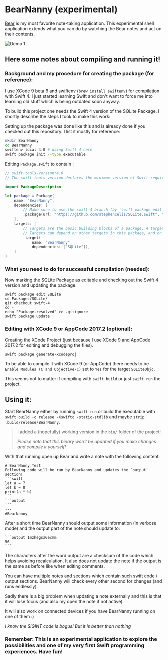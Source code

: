 # BearNanny (experimental)

[Bear](http://www.bear-writer.com/) is my most favorite note-taking application. This experimental shell application extends what you can do by watching the Bear notes and act on their contents.

![Demo 1](assets/demo1.gif)

## Here some notes about compiling and running it!

### Background and my procedure for creating the package (for reference):

I use XCode 9 beta 6 and [swiftenv](https://swiftenv.fuller.li/en/latest/) (`brew install swiftenv`) for compilation with Swift 4. I just started learning Swift and don't want to force me into learning old stuff which is being outdated soon anyway.

To build this project one needs the Swift 4 version of the SQLite Package. I shortly describe the steps I took to make this work:

Setting up the package was done like this and is already done if you checked out this repository. I list it mostly for reference:

```bash
mkdir BearNanny
cd BearNanny
swiftenv local 4.0 # using Swift 4 here
swift package init --type executable
```

Editing `Package.swift` to contain :

```swift
// swift-tools-version:4.0
// The swift-tools-version declares the minimum version of Swift required to build this package.

import PackageDescription

let package = Package(
    name: "BearNanny",
    dependencies: [
        // Make sure to use the swift-4 branch (by `swift package edit SQLite` and "git co swift-4")
        .package(url: "https://github.com/stephencelis/SQLite.swift", from: "0.11.0"),
    ],
    targets: [
        // Targets are the basic building blocks of a package. A target can define a module or a test suite.
        // Targets can depend on other targets in this package, and on products in packages which this package depends on.
        .target(
            name: "BearNanny",
            dependencies: ["SQLite"]),
    ]
)
```

### What you need to do for successful compilation (needed):

Now marking the SQLite Package as editable and checking out the Swift 4 version and updating the package.

```
swift package edit SQLite
cd Packages/SQLite/
git checkout swift-4
cd -
echo "Package.resolved" >> .gitignore
swift package update
```

### Editing with XCode 9 or AppCode 2017.2 (optional):

Creating the XCode Project (just because I use XCode 9 and AppCode 2017.2 for editing and debugging the files).

```
swift package generate-xcodeproj
```

To be able to compile it with XCode 9 (or AppCode) there needs to be `Enable Modules (C and Objective-C)` set to `Yes` for the target `SQLiteObjc`.

This seems not to matter if compiling with `swift build` or just `swift run` the project.

## Using it:

Start BearNanny either by running `swift run` or build the executable with `swift build -c release -Xswiftc -static-stdlib` and maybe `strip .build/release/BearNanny`.

> I added a (hopefully) working version in the `bin/` folder of the project!
>
>*Please note that this binary won't be updated if you make changes and compile it yourself!*

With that running open up Bear and write a note with the following content:

    # BearNanny Test
    Following code will be run by BearNanny and updates the `output` section!
    ```swift
    let a = 7
    let b = 8
    print(a * b)
    ```
    ```output
    ```
    ---
    #BearNanny


After a short time BearNanny should output some information (in verbose mode) and the output part of the note should update to:

    ```output 1mzhegsz6ecmm
    56
    ```

The characters after the word output are a checksum of the code which helps avoiding recalculation. It also does not update the note if the output is the same as before like when editing comments.

You can have multiple notes and sections which contain such swift code / output sections. BearNanny will check every other second for changes (and runs endlessly).

Sadly there is a big problem when updating a note externally and this is that it will lose focus (and also my open the note if not active).

It will also work on connected devices if you have BearNanny running on one of them :)

*I know the SIGINT code is bogus! But it is better than nothing*

### Remember: This is an experimental application to explore the possibilities and one of my very first Swift programming experiences. Have fun!